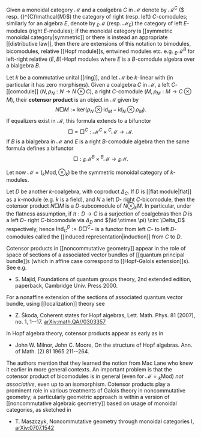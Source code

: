 Given a monoidal category $\mathcal{M}$ and a coalgebra $C$ in $\mathcal{M}$ denote by $\mathcal{M}^{C}$ ($ resp. {}^{C}\mathcal{M}$)
the category of right (resp. left) ${C}$-comodules; similarly for an algebra $E$, denote by ${}_E\mathcal{M}$ (resp. $\mathcal{M}_E$) the category of left $E$-modules
(right $E$-modules); if the monoidal category is [[symmetric monoidal category|symmetric]] or there is instead an appropriate [[distributive law]], then there are extensions of this notation to bimodules, bicomodules, relative [[Hopf module]]s, entwined modules etc. e.g. ${}_E\mathcal{M}^B$ for left-right relative $(E,B)$-Hopf modules where $E$ is a $B$-comodule algebra over a bialgebra $B$. 

Let $k$ be a commutative unital [[ring]], and let $\mathcal{M}$ be $k$-linear with (in particular it has zero morphisms). Given a coalgebra $C$ in $\mathcal{M}$, a left $C$-[[comodule]] $(N,\rho_N:N\to N\otimes C)$, a right $C$-comodule $(M,\rho_M:M\to C\otimes M)$, their
__cotensor product__ is an object in $\mathcal{M}$ given by
$$
N \Box M  :=
\mathrm{ker} (\rho_N \otimes \mathrm{id}_M - \mathrm{id}_N \otimes \rho_M ).
$$
If equalizers exist in $\mathcal{M}$, this formula extends to a bifunctor
$${}\Box = \Box^{C} :
\mathcal{M}^{C} \times {}^{C}\mathcal{M} \rightarrow \mathcal{M}.$$
If $B$ is a bialgebra in $\mathcal{M}$ and $E$ is a right $B$-comodule algebra then the same formula defines a bifunctor
$$\Box : {}_{E}\mathcal{M}^{B} \times {}^{B}\mathcal{M} \rightarrow
{}_{E}\mathcal{M}.$$ 

Let now $\mathcal{M}=({}_k\mathrm{Mod},\otimes_k)$ be the symmetric monoidal category of $k$-modules.

Let $D$ be another $k$-coalgebra, with coproduct $\Delta_C$.
If $D$ is [[flat module|flat]] as a $k$-module
(e.g. $k$ is a field),
and $N$ a left $D$- right $C$-bicomodule,
then the cotensor product $N \Box M$ is a $D$-subcomodule of
$N \otimes_k M$. In particular, under the flatness assumption, if $\pi : D \rightarrow C$ is a surjection of
coalgebras then $D$ is a left $D$- right $C$-bicomodule
via $\Delta_D$ and $(\id \otimes \pi) \circ \Delta_D$
respectively, hence $\mathrm{Ind}^D_C := D \Box^C -$
is a functor from left $C$- to left
$D$-comodules called the [[induced representation|induction]] from $C$ to $D$. 

Cotensor products in [[noncommutative geometry]] appear in the role of space of sections of a associated vector bundles of [[quantum principal bundle]]s (which in affine case correspond to [[Hopf-Galois extension]]s). See e.g.

* S. Majid, Foundations of quantum groups theory, 2nd extended edition, paperback, Cambridge Univ. Press 2000.

For a nonaffine extension of the sections of associated quantum vector bundle, using [[localization]] theory see

* Z. Škoda, Coherent states for Hopf algebras,
Lett. Math. Phys. 81 (2007), no. 1, 1--17. [arXiv:math.QA//0303357](http://http://front.math.ucdavis.edu/0303.5357)

In Hopf algebra theory, cotensor products appear as early as in 

* John W. Milnor, John C. Moore, On the structure of Hopf algebras.  Ann. of Math. (2)  81  1965 211--264.

The authors mention that they learned the notion from Mac Lane who knew it earlier in more general contexts. An important problem is that the cotensor product of bicomodules is in general (even for $\mathcal{M}={}_k\mathrm{Mod}$) *not associative*, even up to an isomorphism. Cotensor products play a prominent role in various treatments of Galois theory in noncommutative geometry; a particularly geometric approach is within a version of [[noncommutative algebraic geometry]] based on usage of monoidal categories, as sketched in 

* T. Maszczyk, Noncommutative geometry through monoidal categories I, [arXiv:0707.1542](http://front.math.ucdavis.edu/0707.1542)